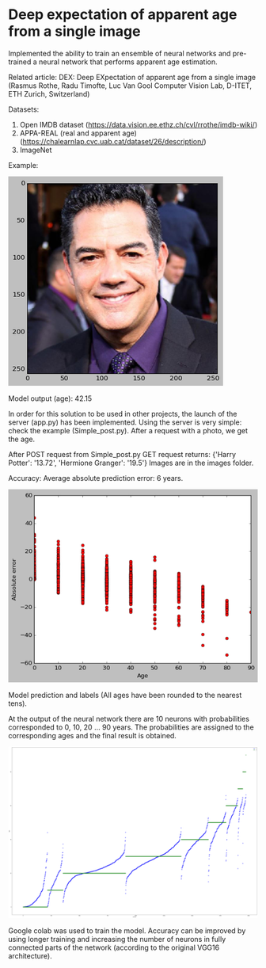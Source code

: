 # Deep expectation of apparent age from a single image

Implemented the ability to train an ensemble of neural networks and pre-trained a neural network that performs apparent age estimation.

Related article:
DEX: Deep EXpectation of apparent age from a single image
(Rasmus Rothe, Radu Timofte, Luc Van Gool
Computer Vision Lab, D-ITET, ETH Zurich, Switzerland)

Datasets: 
1. Open IMDB dataset (https://data.vision.ee.ethz.ch/cvl/rrothe/imdb-wiki/)
2. APPA-REAL (real and apparent age)(https://chalearnlap.cvc.uab.cat/dataset/26/description/)
3. ImageNet

Example:

![Vann Damm](readme_images/Van_Damm.png)
 
Model output (age):
42.15

In order for this solution to be used in other projects, the launch of the server (app.py) has been implemented.
Using the server is very simple: check the example (Simple_post.py).
After a request with a photo, we get the age.

After POST request from Simple_post.py
GET request returns:
{'Harry Potter': '13.72', 'Hermione Granger': '19.5'}
Images are in the images folder.

Accuracy: Average absolute prediction error: 6 years.

![errors_ages1](readme_images/errors_ages1.png)

Model prediction and labels (All ages have been rounded to the nearest tens).

At the output of the neural network there are 10 neurons with probabilities corresponded to 0, 10, 20 ... 90 years. The probabilities are assigned to the corresponding ages and the final result is obtained.

![errors_ages2](readme_images/errors_ages2.png)

Google colab was used to train the model.
Accuracy can be improved by using longer training and increasing the number of neurons in fully connected parts of the network
(according to the original VGG16 architecture).
